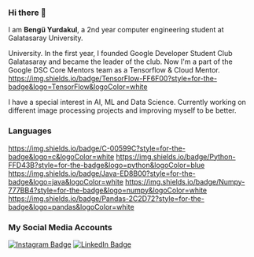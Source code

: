 ### Hi there 👋

I am **Bengü Yurdakul**, a 2nd year computer engineering student at Galatasaray University.

 University. In the first year, I founded Google Developer Student Club Galatasaray and became the leader of the club. Now I'm a part of the Google DSC Core Mentors team as a Tensorflow & Cloud Mentor. 
https://img.shields.io/badge/TensorFlow-FF6F00?style=for-the-badge&logo=TensorFlow&logoColor=white

I have a special interest in AI, ML and Data Science.
Currently working on different image processing projects and improving myself to be better.

### Languages
https://img.shields.io/badge/C-00599C?style=for-the-badge&logo=c&logoColor=white
https://img.shields.io/badge/Python-FFD43B?style=for-the-badge&logo=python&logoColor=blue
https://img.shields.io/badge/Java-ED8B00?style=for-the-badge&logo=java&logoColor=white
https://img.shields.io/badge/Numpy-777BB4?style=for-the-badge&logo=numpy&logoColor=white
https://img.shields.io/badge/Pandas-2C2D72?style=for-the-badge&logo=pandas&logoColor=white



### My Social Media Accounts
[![Instagram Badge](https://img.shields.io/badge/-Instagram-C13584?style=flat-quare&labelColor=C13584&logo=instagram&logoColor=white&link=link)](https://www.instagram.com/benguyurdakul/)
[![LinkedIn Badge](https://img.shields.io/badge/LinkedIn-0077B5?style=for-the-badge&logo=linkedin&logoColor=white)](https://www.linkedin.com/in/benguyurdakull/)
